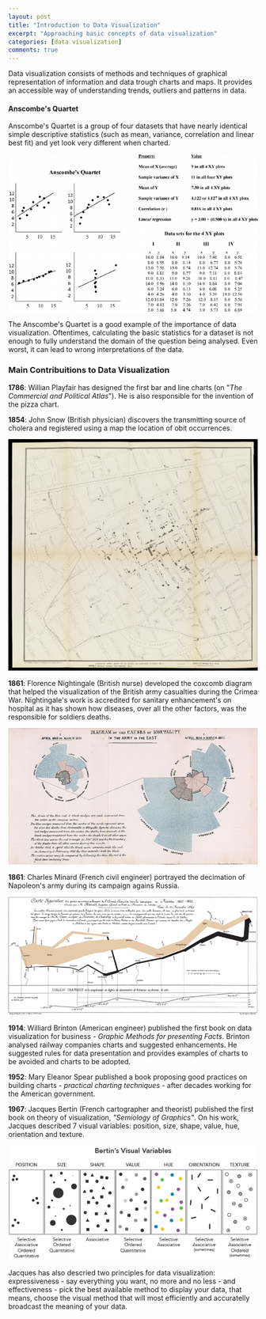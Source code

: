 ```yaml
---
layout: post
title: "Introduction to Data Visualization"
excerpt: "Approaching basic concepts of data visualization"
categories: [data visualization]
comments: true
---
```


Data visualization consists of methods and techniques of graphical representation of information and data trough charts and maps. It provides an accessible way of understanding trends, outliers and patterns in data.


#### Anscombe's Quartet

Anscombe's Quartet is a group of four datasets that have nearly identical simple descriptive statistics (such as mean, variance, correlation and linear best fit) and yet look very different when charted.

![Anscombes Quartet](/img/posts_img/random-variables/Anscombes-quartet-of-different-XY-plots-of-four-data-sets-having-identical-averages.png)

The Anscombe's Quartet is a good example of the importance of data visualization. Oftentimes, calculating the basic statistics for a dataset is not enough to fully understand the domain of the question being analysed. Even worst, it can lead to wrong interpretations of the data.

### Main Contribuitions to Data Visualization

**1786**: Willian Playfair has designed the first bar and line charts (on "*The Commercial and Political Atlas*"). He is also responsible for the invention of the pizza chart.

**1854**: John Snow (British physician) discovers the transmitting source of cholera and registered using a map the location of obit occurrences.

![John Snow Cholera Map](/img/posts_img/random-variables/john-snow-cholera-map-huge.jpeg)

**1861**: Florence Nightingale (British nurse) developed the coxcomb diagram that helped the visualization of the British army casualties during the Crimea War. Nightingale's work is accredited for sanitary enhancement's on hospital as it has shown how diseases, over all the other factors, was the responsible for soldiers deaths.

![Nightingale's Coxcomb Diagram](/img/posts_img/random-variables/800px-Nightingale-mortality.jpeg)

**1861**: Charles Minard (French civil engineer) portrayed the decimation of Napoleon's army during its campaign agains Russia.

![Minard's Chart](/img/posts_img/random-variables/800px-Minard.png)

**1914**: Williard Brinton (American engineer) published the first book on data visualization for business - *Graphic Methods for presenting Facts*. Brinton analysed railway companies charts and suggested enhancements. He suggested rules for data presentation and provides examples of charts to be avoided and charts to be adopted.

**1952**: Mary Eleanor Spear published a book proposing good practices on building charts - *practical charting techniques* - after decades working for the American government.

**1967**: Jacques Bertin (French cartographer and theorist) published the first book on theory of visualization, *"Semiology of Graphics"*. On his work, Jacques described 7 visual variables: position, size, shape, value, hue, orientation and texture.

![Bertin Visual Variables](/img/posts_img/random-variables/5fa44835ab735150a7e18135_visual_variables.png)

Jacques has also descried two principles for data visualization:  expressiveness - say everything you want, no more and no less - and effectiveness - pick the best available method to display your data, that means, choose the visual method that will most efficiently and accuratelly broadcast the meaning of your data. 

